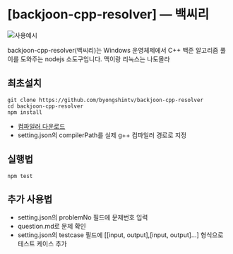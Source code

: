 [backjoon-cpp-resolver] — 백씨리
===
![사용예시](./asset/thumb.webp)

backjoon-cpp-resolver(백씨리)는 Windows 운영체제에서 C++ 백준 알고리즘 풀이를 도와주는 nodejs 소도구입니다. 맥이랑 리눅스는 나도몰라


최초설치
---

```
git clone https://github.com/byongshintv/backjoon-cpp-resolver
cd backjoon-cpp-resolver
npm install
```


* <a class="reference external" href="https://sourceforge.net/projects/mingw-w64/files/Toolchains%20targetting%20Win64/Personal%20Builds/mingw-builds/8.1.0/threads-posix/sjlj/x86_64-8.1.0-release-posix-sjlj-rt_v6-rev0.7z" rel="nofollow">컴파일러 다운로드 </a>
* setting.json의 compilerPath를 실제 g++ 컴파일러 경로로 지정

실행법
---
```
npm test
```


추가 사용법 
---
* setting.json의 problemNo 필드에 문제번호 입력 
* question.md로 문제 확인
* setting.json의 testcase 필드에 [[input, output],[input, output]...] 형식으로 테스트 케이스 추가

